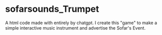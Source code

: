 # sofarsounds_Trumpet
A html code made with entirely by chatgpt. 
I create this "game" to make a simple interactive music instrument and advertise the Sofar's Event.
